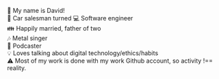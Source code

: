 👋 My name is David!\
🚙 Car salesman turned 💻 Software engineer\
👪 Happily married, father of two\
🎶 Metal singer\
🎤 Podcaster\
💡 Loves talking about digital technology/ethics/habits\
⚠️ Most of my work is done with my work Github account, so activity !== reality.
